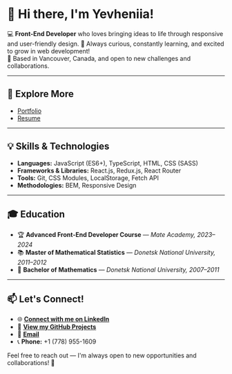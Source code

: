 # 👋 Hi there, I'm Yevheniia!

💻 **Front-End Developer** who loves bringing ideas to life through responsive and user-friendly design.
🚀 Always curious, constantly learning, and excited to grow in web development!  
📍 Based in Vancouver, Canada, and open to new challenges and collaborations.  

---

## 📜 Explore More

- [Portfolio](https://janeshavrukova.github.io/Portfolio/)
- [Resume](https://janeshavrukova.github.io/Resume/)  

---

## 💡 Skills & Technologies  
- **Languages:** JavaScript (ES6+), TypeScript, HTML, CSS (SASS)  
- **Frameworks & Libraries:** React.js, Redux.js, React Router  
- **Tools:** Git, CSS Modules, LocalStorage, Fetch API  
- **Methodologies:** BEM, Responsive Design  

---

## 🎓 Education  
- 🏆 **Advanced Front-End Developer Course** — *Mate Academy, 2023–2024*  
- 📚 **Master of Mathematical Statistics** — *Donetsk National University, 2011–2012*  
- 📐 **Bachelor of Mathematics** — *Donetsk National University, 2007–2011*  

---

## 📫 Let's Connect!  
- 🌐 [**Connect with me on LinkedIn**](https://www.linkedin.com/in/yevheniia-shavrukova)  
- 💾 [**View my GitHub Projects**](https://github.com/JaneShavrukova)  
- 📧 [**Email**](mailto:eva.shavrukova@gmail.com)  
- 📞 **Phone:** +1 (778) 955-1609  

Feel free to reach out — I'm always open to new opportunities and collaborations! 🚀



